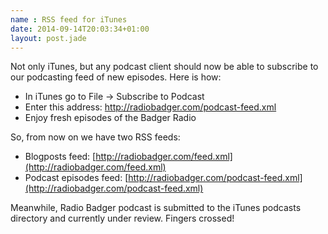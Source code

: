 ```yaml
---
name : RSS feed for iTunes
date: 2014-09-14T20:03:34+01:00
layout: post.jade
---
```


Not only iTunes, but any podcast client should now be able to subscribe to our podcasting feed of new episodes. Here is how:

* In iTunes go to File -> Subscribe to Podcast
* Enter this address: http://radiobadger.com/podcast-feed.xml
* Enjoy fresh episodes of the Badger Radio

So, from now on we have two RSS feeds:
* Blogposts feed: [http://radiobadger.com/feed.xml](http://radiobadger.com/feed.xml)
* Podcast episodes feed: [http://radiobadger.com/podcast-feed.xml](http://radiobadger.com/podcast-feed.xml)

Meanwhile, Radio Badger podcast is submitted to the iTunes podcasts directory and currently under review. Fingers crossed!
